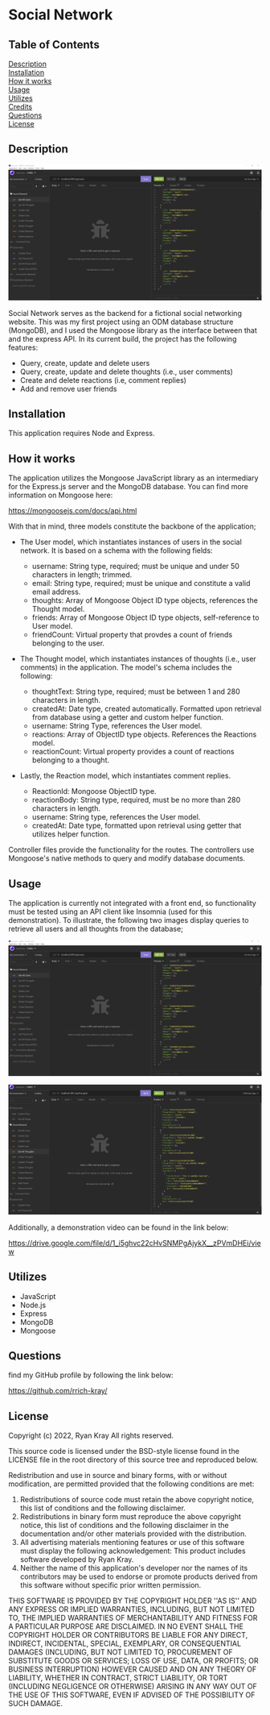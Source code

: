 # Social Network

## Table of Contents

[Description](#description)  
[Installation](#installation)  
[How it works](#how-it-works)  
[Usage](#usage)  
[Utilizes](#utilizes)  
[Credits](#credits)  
[Questions](#questions)  
[License](#license)

## Description

![main screenshot](./public/images/screen1.png)

Social Network serves as the backend for a fictional social networking website. This was my first project using an ODM database structure (MongoDB), and I used the Mongoose library as the interface between that and the express API. In its current build, the project has the following features:

- Query, create, update and delete users
- Query, create, update and delete thoughts (i.e., user comments)
- Create and delete reactions (i.e, comment replies)
- Add and remove user friends

## Installation

This application requires Node and Express.

## How it works

The application utilizes the Mongoose JavaScript library as an intermediary for the Express.js server and the MongoDB database. You can find more information on Mongoose here:

https://mongoosejs.com/docs/api.html

With that in mind, three models constitute the backbone of the application;

- The User model, which instantiates instances of users in the social network. It is based on a schema with the following fields:

  - username: String type, required; must be unique and under 50 characters in length; trimmed.
  - email: String type, required; must be unique and constitute a valid email address.
  - thoughts: Array of Mongoose Object ID type objects, references the Thought model.
  - friends: Array of Mongoose Object ID type objects, self-reference to User model.
  - friendCount: Virtual property that provdes a count of friends belonging to the user.

- The Thought model, which instantiates instances of thoughts (i.e., user comments) in the application. The model's schema includes the following:

  - thoughtText: String type, required; must be between 1 and 280 characters in length.
  - createdAt: Date type, created automatically. Formatted upon retrieval from database using a getter and custom helper function.
  - username: String Type, references the User model.
  - reactions: Array of ObjectID type objects. References the Reactions model.
  - reactionCount: Virtual property provides a count of reactions belonging to a thought.

- Lastly, the Reaction model, which instantiates comment replies.

  - ReactionId: Mongoose ObjectID type.
  - reactionBody: String type, required, must be no more than 280 characters in length.
  - username: String type, references the User model.
  - createdAt: Date type, formatted upon retrieval using getter that utilizes helper function.

Controller files provide the functionality for the routes. The controllers use Mongoose's native methods to query and modify database documents.

## Usage

The application is currently not integrated with a front end, so functionality must be tested using an API client like Insomnia (used for this demonstration). To illustrate, the following two images display queries to retrieve all users and all thoughts from the database;

![Query all users screenshot](./public/images/screen1.png)

![Query all thoughts screenshot](./public/images/screen2.png)

Additionally, a demonstration video can be found in the link below:

https://drive.google.com/file/d/1_i5ghvc22cHvSNMPgAjykX__zPVmDHEi/view

## Utilizes

- JavaScript
- Node.js
- Express
- MongoDB
- Mongoose

## Questions

find my GitHub profile by following the link below:

https://github.com/rrich-kray/

## License

Copyright (c) 2022, Ryan Kray
All rights reserved.

This source code is licensed under the BSD-style license found in the LICENSE file in the root directory of this source tree and reproduced below.

Redistribution and use in source and binary forms, with or without modification, are permitted provided that the following conditions are met:

1. Redistributions of source code must retain the above copyright notice, this list of conditions and the following disclaimer.
2. Redistributions in binary form must reproduce the above copyright notice, this list of conditions and the following disclaimer in the documentation and/or other materials provided with the distribution.
3. All advertising materials mentioning features or use of this software must display the following acknowledgement: This product includes software developed by Ryan Kray.
4. Neither the name of this application's developer nor the names of its contributors may be used to endorse or promote products derived from this software without specific prior written permission.

THIS SOFTWARE IS PROVIDED BY THE COPYRIGHT HOLDER ''AS IS'' AND ANY EXPRESS OR IMPLIED WARRANTIES, INCLUDING, BUT NOT LIMITED TO, THE IMPLIED WARRANTIES OF MERCHANTABILITY AND FITNESS FOR A PARTICULAR PURPOSE ARE DISCLAIMED. IN NO EVENT SHALL THE COPYRIGHT HOLDER OR CONTRIBUTORS BE LIABLE FOR ANY DIRECT, INDIRECT, INCIDENTAL, SPECIAL, EXEMPLARY, OR CONSEQUENTIAL DAMAGES (INCLUDING, BUT NOT LIMITED TO, PROCUREMENT OF SUBSTITUTE GOODS OR SERVICES; LOSS OF USE, DATA, OR PROFITS; OR BUSINESS INTERRUPTION) HOWEVER CAUSED AND ON ANY THEORY OF LIABILITY, WHETHER IN CONTRACT, STRICT LIABILITY, OR TORT (INCLUDING NEGLIGENCE OR OTHERWISE) ARISING IN ANY WAY OUT OF THE USE OF THIS SOFTWARE, EVEN IF ADVISED OF THE POSSIBILITY OF SUCH DAMAGE.
